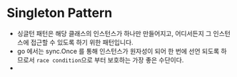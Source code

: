 # Singleton Pattern

* 싱글턴 패턴은 해당 클래스의 인스턴스가 하나만 만들어지고, 어디서든지 그 인스턴스에 접근할 수 있도록 하기 위한 패턴입니다.
* go 에서는 sync.Once 를 통해 인스턴스가 원자성이 되어 한 번에 선언 되도록 하므로서 `race condition`으로 부터 보호하는 가장 좋은 수단이다.
* 

